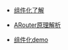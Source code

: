 - [组件化了解](https://github.com/AirrWang/TechnologyStack/blob/master/%E7%BB%84%E4%BB%B6%E5%8C%96%E4%BA%86%E8%A7%A3.md)

- [ARouter原理解析](https://github.com/AirrWang/TechnologyStack/blob/master/ARouter%E5%8E%9F%E7%90%86%E8%A7%A3%E6%9E%90.md)

- [组件化demo](https://github.com/AirrWang/ComponentDemo)
